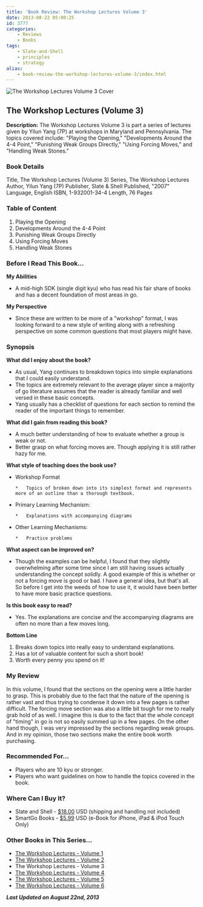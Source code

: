 ```yaml
---
title: 'Book Review: The Workshop Lectures Volume 3'
date: 2013-08-22 05:00:25
id: 3777
categories:
	- Reviews
	- Books
tags:
	- Slate-and-Shell
	- principles
	- strategy
alias:
	- book-review-the-workshop-lectures-volume-3/index.html
---
```


![The Workshop Lectures Volume 3 Cover](/images/2013/08/workshopLecturesv3.jpg)

## The Workshop Lectures (Volume 3)

**Description:** The Workshop Lectures Volume 3 is part a series of lectures given by Yilun Yang (7P) at workshops in Maryland and Pennsylvania. The topics covered include: "Playing the Opening," "Developments Around the 4-4 Point," "Punishing Weak Groups Directly," "Using Forcing Moves," and "Handling Weak Stones."

<!--more-->

### Book Details

Title, The Workshop Lectures (Volume 3)
Series, The Workshop Lectures
Author, Yilun Yang (7P)
Publisher, Slate &amp; Shell
Published, "2007"
Language, English
ISBN, 1-932001-34-4
Length, 76 Pages

### Table of Content

1.  Playing the Opening
2.  Developments Around the 4-4 Point
3.  Punishing Weak Groups Directly
4.  Using Forcing Moves
5.  Handling Weak Stones

### Before I Read This Book...

**My Abilities**

*   A mid-high SDK (single digit kyu) who has read his fair share of books and has a decent foundation of most areas in go.

**My Perspective**

*   Since these are written to be more of a "workshop" format, I was looking forward to a new style of writing along with a refreshing perspective on some common questions that most players might have.

### Synopsis

**What did I enjoy about the book?**

*   As usual, Yang continues to breakdown topics into simple explanations that I could easily understand.
*   The topics are extremely relevant to the average player since a majority of go literature assumes that the reader is already familiar and well versed in these basic concepts.
*   Yang usually has a checklist of questions for each section to remind the reader of the important things to remember.

**What did I gain from reading this book?**

*   A much better understanding of how to evaluate whether a group is weak or not.
*   Better grasp on what forcing moves are. Though applying it is still rather hazy for me.

**What style of teaching does the book use?**

*   Workshop Format

		*   Topics of broken down into its simplest format and represents more of an outline than a thorough textbook.

*   Primary Learning Mechanism:

		*   Explanations with accompanying diagrams

*   Other Learning Mechanisms:

		*   Practice problems

**What aspect can be improved on?**

*   Though the examples can be helpful, I found that they slightly overwhelming after some time since I am still having issues actually understanding the concept solidly. A good example of this is whether or not a forcing move is good or bad. I have a general idea, but that's all. So before I get into the weeds of how to use it, it would have been better to have more basic practice questions.

**Is this book easy to read?**

*   Yes. The explanations are concise and the accompanying diagrams are often no more than a few moves long.

**Bottom Line**

1.  Breaks down topics into really easy to understand explanations.
2.  Has a lot of valuable content for such a short book!
3.  Worth every penny you spend on it!

### My Review

In this volume, I found that the sections on the opening were a little harder to grasp. This is probably due to the fact that the nature of the opening is rather vast and thus trying to condense it down into a few pages is rather difficult. The forcing move section was also a little bit tough for me to really grab hold of as well. I imagine this is due to the fact that the whole concept of "timing" in go is not so easily summed up in a few pages. On the other hand though, I was very impressed by the sections regarding weak groups. And in my opinion, those two sections make the entire book worth purchasing.

### Recommended For...

*   Players who are 10 kyu or stronger.
*   Players who want guidelines on how to handle the topics covered in the book.

### Where Can I Buy It?

*   Slate and Shell - [$18.00](http://www.slateandshell.com/SSYY009.html) USD (shipping and handling not included)
*   SmartGo Books - [$5.99](http://www.smartgo.com/books.htm) USD (e-Book for iPhone, iPad &amp; iPod Touch Only)

### Other Books in This Series...

*   [The Workshop Lectures - Volume 1](http://www.bengozen.com/book-review-the-workshop-lectures-volume-1/ "Book Review: The Workshop Lectures Volume 1")
*   [The Workshop Lectures - Volume 2](http://www.bengozen.com/book-review-the-workshop-lectures-volume-2/ "Book Review: The Workshop Lectures Volume 2")
*   The Workshop Lectures - Volume 3
*   [The Workshop Lectures - Volume 4](http://www.bengozen.com/book-review-the-workshop-lectures-volume-4/ "Book Review: The Workshop Lectures Volume 4")
*   [The Workshop Lectures - Volume 5](http://www.bengozen.com/book-review-the-workshop-lectures-volume-5/ "Book Review: The Workshop Lectures Volume 5")
*   [The Workshop Lectures - Volume 6](http://www.bengozen.com/book-review-workshop-lectures-volume-6/ "Book Review: The Workshop Lectures Volume 6")

_**Last Updated on August 22nd, 2013**_

